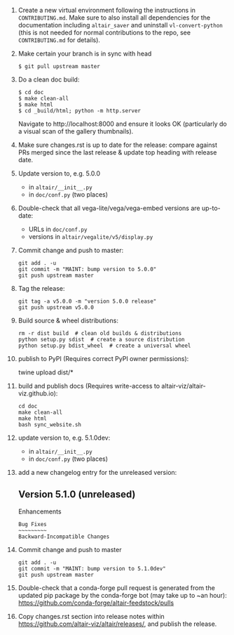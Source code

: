 1. Create a new virtual environment following the instructions in `CONTRIBUTING.md`. 
   Make sure to also install all dependencies for the documentation including `altair_saver`
   and uninstall `vl-convert-python` (this is not needed for normal contributions to the repo, see `CONTRIBUTING.md` for details).

2. Make certain your branch is in sync with head
   
       $ git pull upstream master
   
3. Do a clean doc build:

       $ cd doc
       $ make clean-all
       $ make html
       $ cd _build/html; python -m http.server
   
   Navigate to http://localhost:8000 and ensure it looks OK (particularly
   do a visual scan of the gallery thumbnails).

4. Make sure changes.rst is up to date for the release: compare against PRs
   merged since the last release & update top heading with release date.

5. Update version to, e.g. 5.0.0

   - in ``altair/__init__.py``
   - in ``doc/conf.py`` (two places)

6. Double-check that all vega-lite/vega/vega-embed versions are up-to-date:

   - URLs in ``doc/conf.py``
   - versions in ``altair/vegalite/v5/display.py``

7. Commit change and push to master:

       git add . -u
       git commit -m "MAINT: bump version to 5.0.0"
       git push upstream master

8. Tag the release:

       git tag -a v5.0.0 -m "version 5.0.0 release"
       git push upstream v5.0.0

9. Build source & wheel distributions:

       rm -r dist build  # clean old builds & distributions
       python setup.py sdist  # create a source distribution
       python setup.py bdist_wheel  # create a universal wheel

10. publish to PyPI (Requires correct PyPI owner permissions):

       twine upload dist/*

11. build and publish docs (Requires write-access to altair-viz/altair-viz.github.io):

        cd doc
        make clean-all
        make html
        bash sync_website.sh

12. update version to, e.g. 5.1.0dev:

    - in ``altair/__init__.py``
    - in ``doc/conf.py`` (two places)

13. add a new changelog entry for the unreleased version:

       Version 5.1.0 (unreleased)
       --------------------------

       Enhancements
       ~~~~~~~~~~~~
       Bug Fixes
       ~~~~~~~~~
       Backward-Incompatible Changes
       ~~~~~~~~~~~~~~~~~~~~~~~~~~~~~

14. Commit change and push to master

        git add . -u
        git commit -m "MAINT: bump version to 5.1.0dev"
        git push upstream master

15. Double-check that a conda-forge pull request is generated from the updated
    pip package by the conda-forge bot (may take up to ~an hour):
    https://github.com/conda-forge/altair-feedstock/pulls

16. Copy changes.rst section into release notes within
    https://github.com/altair-viz/altair/releases/, and publish the release.
